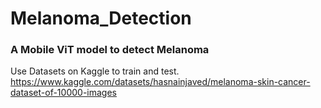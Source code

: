 # Melanoma_Detection
### A Mobile ViT model to detect Melanoma

Use Datasets on Kaggle to train and test.<br>
https://www.kaggle.com/datasets/hasnainjaved/melanoma-skin-cancer-dataset-of-10000-images
